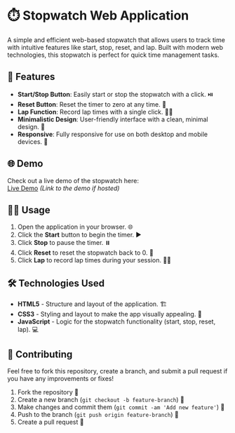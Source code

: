 # ⏱️ Stopwatch Web Application

A simple and efficient web-based stopwatch that allows users to track time with intuitive features like start, stop, reset, and lap. Built with modern web technologies, this stopwatch is perfect for quick time management tasks.



## 🚀 Features

- **Start/Stop Button**: Easily start or stop the stopwatch with a click. ⏯️
- **Reset Button**: Reset the timer to zero at any time. 🔄
- **Lap Function**: Record lap times with a single click. 🏃‍♂️
- **Minimalistic Design**: User-friendly interface with a clean, minimal design. 🎨
- **Responsive**: Fully responsive for use on both desktop and mobile devices. 📱



## 🌐 Demo

Check out a live demo of the stopwatch here:  
[Live Demo](#) *(Link to the demo if hosted)*



## 🧑‍💻 Usage

1. Open the application in your browser. 🌐
2. Click the **Start** button to begin the timer. ▶️
3. Click **Stop** to pause the timer. ⏸️
4. Click **Reset** to reset the stopwatch back to 0. 🔄
5. Click **Lap** to record lap times during your session. 🏃‍♂️



## 🛠️ Technologies Used

- **HTML5** - Structure and layout of the application. 🏗️
- **CSS3** - Styling and layout to make the app visually appealing. 🎨
- **JavaScript** - Logic for the stopwatch functionality (start, stop, reset, lap). 💻



## 🤝 Contributing

Feel free to fork this repository, create a branch, and submit a pull request if you have any improvements or fixes!

1. Fork the repository 🍴
2. Create a new branch (`git checkout -b feature-branch`) 🌱
3. Make changes and commit them (`git commit -am 'Add new feature'`) 📝
4. Push to the branch (`git push origin feature-branch`) 🚀
5. Create a pull request 🔄


